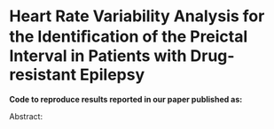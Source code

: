 # Heart Rate Variability Analysis for the Identiﬁcation of the Preictal Interval in Patients with Drug-resistant Epilepsy

__Code to reproduce results reported in our paper published as:__


Abstract:
